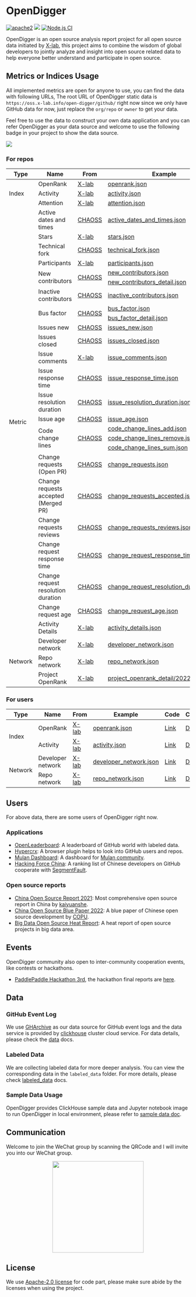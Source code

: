# OpenDigger

[![apache2](https://img.shields.io/badge/license-Apache%202-blue)](LICENSE) [![](https://img.shields.io/badge/Data-OpenDigger-2097FF)](https://github.com/X-lab2017/open-digger) [![Node.js CI](https://github.com/X-lab2017/open-digger/actions/workflows/node_ci.yml/badge.svg?branch=master)](https://github.com/X-lab2017/open-digger/actions/workflows/node_ci.yml)

OpenDigger is an open source analysis report project for all open source data initiated by [X-lab](https://x-lab.info), this project aims to combine the wisdom of global developers to jointly analyze and insight into open source related data to help everyone better understand and participate in open source.

## Metrics or Indices Usage

All implemented metrics are open for anyone to use, you can find the data with following URLs, The root URL of OpenDigger static data is `https://oss.x-lab.info/open-digger/github/` right now since we only have GitHub data for now, just replace the `org/repo` or `owner` to get your data.

Feel free to use the data to construct your own data application and you can refer OpenDigger as your data source and welcome to use the following badge in your project to show the data source.

[![](https://img.shields.io/badge/Data-OpenDigger-2097FF)](https://github.com/X-lab2017/open-digger)

### For repos

<table>
  <thead>
    <tr>
      <th>Type</th><th>Name</th><th>From</th><th>Example</th><th>Code</th><th>CodePen</th><th>Notebook</th>
    </tr>
  </thead>
  <tbody>
    <tr>
      <td rowspan="3">Index</td>
      <td>OpenRank</td>
      <td><a href="https://blog.frankzhao.cn/how_to_measure_open_source_2/">X-lab</a></td>
      <td><a href="https://oss.x-lab.info/open_digger/github/X-lab2017/open-digger/openrank.json">openrank.json</a></td>
      <td><a href="https://github.com/X-lab2017/open-digger/blob/master/src/metrics/indices.ts#L21">Link</a></td>
      <td><a href="https://codepen.io/frank-zsy/pen/bGjyqQj?type=openrank">Demo</a></td>
      <td><a href="https://cocalc.com/share/public_paths/123f89e46ce77e62183ce01bf81e0cc1590e7a0f">Demo</a></td>
    </tr>
    <tr>
      <td>Activity</td>
      <td><a href="https://blog.frankzhao.cn/how_to_measure_open_source_1/">X-lab</a></td>
      <td><a href="https://oss.x-lab.info/open_digger/github/X-lab2017/open-digger/activity.json">activity.json</a></td>
      <td><a href="https://github.com/X-lab2017/open-digger/blob/master/src/metrics/indices.ts#L109">Link</a></td>
      <td><a href="https://codepen.io/frank-zsy/pen/bGjyqQj?type=activity">Demo</a></td>
      <td><a href="https://cocalc.com/share/public_paths/faf82100d1cf7f0294d424e9107d912d4ffe02d0">Demo</a></td>
    </tr>
    <tr>
      <td>Attention</td>
      <td><a href="https://cocalc.com/share/public_paths/27cf7ab61ff44e8770b85859104d1b3faa387d3a">X-lab</a></td>
      <td><a href="https://oss.x-lab.info/open_digger/github/X-lab2017/open-digger/attention.json">attention.json</a></td>
      <td><a href="https://github.com/X-lab2017/open-digger/blob/master/src/metrics/indices.ts#L235">Link</a></td>
      <td><a href="https://codepen.io/frank-zsy/pen/MWBdpNg?type=attention">Demo</a></td>
      <td><a href="https://cocalc.com/share/public_paths/548083147655b0795d456b5013d896b91dbaba26">Demo</a></td>
    </tr>
    <tr>
      <td rowspan="25">Metric</td>
      <td>Active dates and times</td>
      <td><a href="https://chaoss.community/metric-activity-dates-and-times/">CHAOSS</a></td>
      <td><a href="https://oss.x-lab.info/open_digger/github/X-lab2017/open-digger/active_dates_and_times.json">active_dates_and_times.json</a></td>
      <td><a href="https://github.com/X-lab2017/open-digger/blob/master/src/metrics/chaoss.ts#L1050">Link</a></td>
      <td><a href="https://codepen.io/frank-zsy/pen/jOpQdZZ">Demo</a></td>
    </tr>
    <tr>
      <td>Stars</td>
      <td><a href="https://cocalc.com/share/public_paths/e87d04aae2b8f71cddd10b17d6d86f15c0088f23">X-lab</a></td>
      <td><a href="https://oss.x-lab.info/open_digger/github/X-lab2017/open-digger/stars.json">stars.json</a></td>
      <td><a href="https://github.com/X-lab2017/open-digger/blob/master/src/metrics/metrics.ts#L15">Link</a></td>
      <td><a href="https://codepen.io/frank-zsy/pen/MWBdpNg?type=stars">Demo</a></td>
      <td><a href="https://cocalc.com/share/public_paths/dbfc7d704bcbba998c4860c56bec6d823e20af39">Demo</a></td>
    </tr>
    <tr>
      <td>Technical fork</td>
      <td><a href="https://chaoss.community/metric-technical-fork/">CHAOSS</a></td>
      <td><a href="https://oss.x-lab.info/open_digger/github/X-lab2017/open-digger/technical_fork.json">technical_fork.json</a></td>
      <td><a href="https://github.com/X-lab2017/open-digger/blob/master/src/metrics/chaoss.ts#L12">Link</a></td>
      <td><a href="https://codepen.io/frank-zsy/pen/MWBdpNg?type=technical_fork">Demo</a></td>
      <td><a href="https://cocalc.com/share/public_paths/a5487c04a61b4aea3f38afcf575b65226ab53ad6">Demo</a></td>
    </tr>
    <tr>
      <td>Participants</td>
      <td><a href="https://cocalc.com/share/public_paths/f9f0abf6fab71259b06158009bd7fd7b017011a3">X-lab</a></td>
      <td><a href="https://oss.x-lab.info/open_digger/github/X-lab2017/open-digger/participants.json">participants.json</a></td>
      <td><a href="https://github.com/X-lab2017/open-digger/blob/master/src/metrics/metrics.ts#L89">Link</a></td>
      <td rowspan="3"><a href="https://codepen.io/frank-zsy/pen/RwBmpYZ">Demo</a></td>
    </tr>
    <tr>
      <td rowspan="2">New contributors</td>
      <td rowspan="2"><a href="https://chaoss.community/metric-new-contributors/">CHAOSS</a></td>
      <td><a href="https://oss.x-lab.info/open_digger/github/X-lab2017/open-digger/new_contributors.json">new_contributors.json</a></td>
      <td rowspan="2"><a href="https://github.com/X-lab2017/open-digger/blob/master/src/metrics/chaoss.ts#L862">Link</a></td>
    </tr>
    <tr>
      <td><a href="https://oss.x-lab.info/open_digger/github/X-lab2017/open-digger/new_contributors_detail.json">new_contributors_detail.json</a></td>
    </tr>
    <tr>
      <td>Inactive contributors</td>
      <td><a href="https://chaoss.community/metric-inactive-contributors/">CHAOSS</a></td>
      <td><a href="https://oss.x-lab.info/open_digger/github/X-lab2017/open-digger/inactive_contributors.json">inactive_contributors.json</a></td>
      <td><a href="https://github.com/X-lab2017/open-digger/blob/master/src/metrics/chaoss.ts#L965">Link</a></td>
      <td><a href="https://codepen.io/frank-zsy/pen/RwBmpYZ">Demo</a></td>
    </tr>
    <tr>
      <td rowspan="2">Bus factor</td>
      <td rowspan="2"><a href="https://chaoss.community/metric-bus-factor/">CHAOSS</a></td>
      <td><a href="https://oss.x-lab.info/open_digger/github/X-lab2017/open-digger/bus_factor.json">bus_factor.json</a></td>
      <td rowspan="2"><a href="https://github.com/X-lab2017/open-digger/blob/master/src/metrics/chaoss.ts#L780">Link</a></td>
      <td rowspan="2"><a href="https://codepen.io/frank-zsy/pen/bGjyqQj?type=bus_factor">Demo</a></td>
      <td rowspan="2"><a href="https://cocalc.com/share/public_paths/70cfcbffa2b87092d79cd76a5646fd4d881351bc">Demo</a></td>
    </tr>
    <tr>
      <td><a href="https://oss.x-lab.info/open_digger/github/X-lab2017/open-digger/bus_factor_detail.json">bus_factor_detail.json</a></td>
    </tr>
    <tr>
      <td>Issues new</td>
      <td><a href="https://chaoss.community/metric-issues-new/">CHAOSS</a></td>
      <td><a href="https://oss.x-lab.info/open_digger/github/X-lab2017/open-digger/issues_new.json">issues_new.json</a></td>
      <td><a href="https://github.com/X-lab2017/open-digger/blob/master/src/metrics/chaoss.ts#L146">Link</a></td>
      <td rowspan="3"><a href="https://codepen.io/frank-zsy/pen/mdjaZMw">Demo</a></td>
    </tr>
    <tr>
      <td>Issues closed</td>
      <td><a href="https://chaoss.community/metric-issues-closed/">CHAOSS</a></td>
      <td><a href="https://oss.x-lab.info/open_digger/github/X-lab2017/open-digger/issues_closed.json">issues_closed.json</a></td>
      <td><a href="https://github.com/X-lab2017/open-digger/blob/master/src/metrics/chaoss.ts#L223">Link</a></td>
    </tr>
    <tr>
      <td>Issue comments</td>
      <td><a href="https://cocalc.com/share/public_paths/22e0616f6e0d3be5f6f112d0d755c0f92e6ca94f">X-lab</a></td>
      <td><a href="https://oss.x-lab.info/open_digger/github/X-lab2017/open-digger/issue_comments.json">issue_comments.json</a></td>
      <td><a href="https://github.com/X-lab2017/open-digger/blob/master/src/metrics/metrics.ts#L52">Link</a></td>
    </tr>
    <tr>
      <td>Issue response time</td>
      <td><a href="https://chaoss.community/metric-issue-response-time/">CHAOSS</a></td>
      <td><a href="https://oss.x-lab.info/open_digger/github/X-lab2017/open-digger/issue_response_time.json">issue_response_time.json</a></td>
      <td><a href="https://github.com/X-lab2017/open-digger/blob/master/src/metrics/chaoss.ts#L413">Link</a></td>
      <td><a href="https://codepen.io/frank-zsy/pen/VwBqwaP?type=issue_response_time">Demo</a></td>
    </tr>
    <tr>
      <td>Issue resolution duration</td>
      <td><a href="https://chaoss.community/metric-issue-resolution-duration/">CHAOSS</a></td>
      <td><a href="https://oss.x-lab.info/open_digger/github/X-lab2017/open-digger/issue_resolution_duration.json">issue_resolution_duration.json</a></td>
      <td><a href="https://github.com/X-lab2017/open-digger/blob/master/src/metrics/chaoss.ts#L338">Link</a></td>
      <td><a href="https://codepen.io/frank-zsy/pen/VwBqwaP?type=issue_resolution_duration">Demo</a></td>
    </tr>
    <tr>
      <td>Issue age</td>
      <td><a href="https://chaoss.community/metric-issue-age/">CHAOSS</a></td>
      <td><a href="https://oss.x-lab.info/open_digger/github/X-lab2017/open-digger/issue_age.json">issue_age.json</a></td>
      <td><a href="https://github.com/X-lab2017/open-digger/blob/master/src/metrics/chaoss.ts#L492">Link</a></td>
      <td><a href="https://codepen.io/frank-zsy/pen/VwBqwaP?type=issue_age">Demo</a></td>
    </tr>
    <tr>
      <td rowspan="3">Code change lines</td>
      <td rowspan="3"><a href="https://chaoss.community/metric-code-changes-lines/">CHAOSS</a></td>
      <td><a href="https://oss.x-lab.info/open_digger/github/X-lab2017/open-digger/code_change_lines_add.json">code_change_lines_add.json</a></td>
      <td rowspan="3"><a href="https://github.com/X-lab2017/open-digger/blob/master/src/metrics/chaoss.ts#L94">Link</a></td>
      <td rowspan="3"><a href="https://codepen.io/frank-zsy/pen/dyjByKL">Demo</a></td>
    </tr>
    <tr>
      <td><a href="https://oss.x-lab.info/open_digger/github/X-lab2017/open-digger/code_change_lines_remove.json">code_change_lines_remove.json</a></td>
    </tr>
    <tr>
      <td><a href="https://oss.x-lab.info/open_digger/github/X-lab2017/open-digger/code_change_lines_sum.json">code_change_lines_sum.json</a></td>
    </tr>
    <tr>
      <td>Change requests<br />(Open PR)</td>
      <td><a href="https://chaoss.community/metric-change-requests/">CHAOSS</a></td>
      <td><a href="https://oss.x-lab.info/open_digger/github/X-lab2017/open-digger/change_requests.json">change_requests.json</a></td>
      <td><a href="https://github.com/X-lab2017/open-digger/blob/master/src/metrics/chaoss.ts#L697">Link</a></td>
      <td rowspan="3"><a href="https://codepen.io/frank-zsy/pen/bGjPGxw">Demo</a></td>
    </tr>
    <tr>
      <td>Change requests accepted<br />(Merged PR)</td>
      <td><a href="https://chaoss.community/metric-change-requests-accepted/">CHAOSS</a></td>
      <td><a href="https://oss.x-lab.info/open_digger/github/X-lab2017/open-digger/change_requests_accepted.json">change_requests_accepted.json</a></td>
      <td><a href="https://github.com/X-lab2017/open-digger/blob/master/src/metrics/chaoss.ts#L497">Link</a></td>
    </tr>
    <tr>
      <td>Change requests reviews</td>
      <td><a href="https://chaoss.community/metric-change-request-reviews/">CHAOSS</a></td>
      <td><a href="https://oss.x-lab.info/open_digger/github/X-lab2017/open-digger/change_requests_reviews.json">change_requests_reviews.json</a></td>
      <td><a href="https://github.com/X-lab2017/open-digger/blob/master/src/metrics/chaoss.ts#L734">Link</a></td>
    </tr>
    <tr>
      <td>Change request response time</td>
      <td><a href="https://chaoss.community/metric-issue-response-time/">CHAOSS</a></td>
      <td><a href="https://oss.x-lab.info/open_digger/github/X-lab2017/open-digger/change_request_response_time.json">change_request_response_time.json</a></td>
      <td><a href="https://github.com/X-lab2017/open-digger/blob/master/src/metrics/chaoss.ts#L415">Link</a></td>
      <td><a href="https://codepen.io/frank-zsy/pen/VwBqwaP?type=change_request_response_time">Demo</a></td>
    </tr>
    <tr>
      <td>Change request resolution duration</td>
      <td><a href="https://chaoss.community/metric-issue-resolution-duration/">CHAOSS</a></td>
      <td><a href="https://oss.x-lab.info/open_digger/github/X-lab2017/open-digger/change_request_resolution_duration.json">change_request_resolution_duration.json</a></td>
      <td><a href="https://github.com/X-lab2017/open-digger/blob/master/src/metrics/chaoss.ts#L341">Link</a></td>
      <td><a href="https://codepen.io/frank-zsy/pen/VwBqwaP?type=change_request_resolution_duration">Demo</a></td>
    </tr>
    <tr>
      <td>Change request age</td>
      <td><a href="https://chaoss.community/metric-issue-age/">CHAOSS</a></td>
      <td><a href="https://oss.x-lab.info/open_digger/github/X-lab2017/open-digger/change_request_age.json">change_request_age.json</a></td>
      <td><a href="https://github.com/X-lab2017/open-digger/blob/master/src/metrics/chaoss.ts#L494">Link</a></td>
      <td><a href="https://codepen.io/frank-zsy/pen/VwBqwaP?type=change_request_age">Demo</a></td>
    </tr>
    <tr>
      <td>Activity Details</td>
      <td><a href="https://github.com/X-lab2017/open-digger/issues/1186">X-lab</a></td>
      <td><a href="https://oss.x-lab.info/open_digger/github/X-lab2017/open-digger/activity_details.json">activity_details.json</a></td>
      <td><a href="https://github.com/X-lab2017/open-digger/blob/0432ecbd9b9d75d36b249fb5eb2b101d16a414be/src/metrics/indices.ts#L112">Link</a></td>
      <td><a href="https://codepen.io/tyn1998/pen/KKGxVrm">Demo</a></td>
    </tr>
    <tr>
      <td rowspan="3">Network</td>
      <td>Developer network</td>
      <td><a href="https://blog.frankzhao.cn/github_activity_with_wpr/">X-lab</a></td>
      <td><a href="https://oss.x-lab.info/open_digger/github/X-lab2017/open-digger/developer_network.json">developer_network.json</a></td>
      <td><a href="https://github.com/X-lab2017/open-digger/blob/master/src/cron/tasks/network_export.ts#L126">Link</a></td>
      <td><a href="https://codepen.io/frank-zsy/pen/NWBVjpV?type=developer_network">Demo</a></td>
    </tr>
    <tr>
      <td>Repo network</td>
      <td><a href="https://blog.frankzhao.cn/github_activity_with_wpr/">X-lab</a></td>
      <td><a href="https://oss.x-lab.info/open_digger/github/X-lab2017/open-digger/repo_network.json">repo_network.json</a></td>
      <td><a href="https://github.com/X-lab2017/open-digger/blob/master/src/cron/tasks/network_export.ts#L126">Link</a></td>
      <td><a href="https://codepen.io/frank-zsy/pen/NWBVjpV?type=repo_network">Demo</a></td>
    </tr>
    <tr>
      <td>Project OpenRank</td>
      <td><a href="https://blog.frankzhao.cn/how_to_measure_open_source_3/">X-lab</a></td>
      <td><a href="https://oss.x-lab.info/open_digger/github/X-lab2017/open-digger/project_openrank_detail/2022-12.json">project_openrank_detail/2022-12.json</a></td>
      <td></td>
      <td><a href="https://codepen.io/frank-zsy/pen/abjMXBV">Demo</a></td>
    </tr>
  </tbody>
</table>

### For users

<table>
  <thead>
    <tr>
      <th>Type</th><th>Name</th><th>From</th><th>Example</th><th>Code</th><th>CodePen</th><th>Notebook</th>
    </tr>
  </thead>
  <tbody>
    <tr>
      <td rowspan="2">Index</td>
      <td>OpenRank</td>
      <td><a href="https://blog.frankzhao.cn/how_to_measure_open_source_3">X-lab</a ></td>
      <td><a href="https://oss.x-lab.info/open_digger/github/frank-zsy/openrank.json">openrank.json</a></td>
      <td><a href="https://github.com/X-lab2017/open-digger/blob/master/src/metrics/indices.ts#L59">Link</a></td>
      <td><a href="https://codepen.io/frank-zsy/pen/bGjyqQj?type=openrank&name=frank-zsy">Demo</a></td>
      <td><a href="https://cocalc.com/share/public_paths/099b0c2d55a3d56a362225b303332e8ebae4ebd8">Demo</a></td>
    </tr>
    <tr>
      <td>Activity</td>
      <td><a href="https://blog.frankzhao.cn/how_to_measure_open_source_1">X-lab</a></td>
      <td><a href="https://oss.x-lab.info/open_digger/github/frank-zsy/activity.json">activity.json</a></td>
      <td><a href="https://github.com/X-lab2017/open-digger/blob/master/src/metrics/indices.ts#L174">Link</a ></td>
      <td><a href="https://codepen.io/frank-zsy/pen/bGjyqQj?type=activity&name=frank-zsy">Demo</a></td>
      <td><a href="https://cocalc.com/share/public_paths/38aa0f7c5877a5b63c0624cc9c582bff7d5f4395">Demo</a></td>
    </tr>
    <tr>
      <td rowspan="2">Network</td>
      <td>Developer network</td>
      <td><a href="https://blog.frankzhao.cn/github_activity_with_wpr/">X-lab</a></td>
      <td><a href="https://oss.x-lab.info/open_digger/github/frank-zsy/developer_network.json">developer_network.json</a></td>
      <td><a href="https://github.com/X-lab2017/open-digger/blob/master/src/cron/tasks/network_export.ts#L63">Link</a></td>
      <td><a href="https://codepen.io/frank-zsy/pen/NWBVjpV?type=developer_network&name=frank-zsy">Demo</a></td>
    </tr>
    <tr>
      <td>Repo network</td>
      <td><a href="https://blog.frankzhao.cn/github_activity_with_wpr/">X-lab</a></td>
      <td><a href="https://oss.x-lab.info/open_digger/github/frank-zsy/repo_network.json">repo_network.json</a></td>
      <td><a href="https://github.com/X-lab2017/open-digger/blob/master/src/cron/tasks/network_export.ts#L63">Link</a></td>
      <td><a href="https://codepen.io/frank-zsy/pen/NWBVjpV?type=repo_network&name=frank-zsy">Demo</a></td>
    </tr>
  </tbody>
</table>

## Users

For above data, there are some users of OpenDigger right now.

### Applications

- [OpenLeaderboard](https://open-leaderboard.x-lab.info/): A leaderboard of GitHub world with labeled data.
- [Hypercrx](https://github.com/hypertrons/hypertrons-crx): A browser plugin helps to look into GitHub users and repos.
- [Mulan Dashboard](http://dataease.nzcer.cn/link/1VxPsUCX): A dashboard for [Mulan community](https://portal.mulanos.cn/).
- [Hacking Force China](https://opensource.win/): A ranking list of Chinese developers on GitHub cooperate with [SegmentFault](https://segmentfault.com/).

### Open source reports

- [China Open Source Report 2021](https://kaiyuanshe.cn/document/china-os-report-2021/): Most comprehensive open source report in China by [kaiyuanshe](https://kaiyuanshe.cn/).
- [China Open Source Blue Paper 2022](http://www.copu.org.cn/new/308): A blue paper of Chinese open source development by [COPU](http://www.copu.org.cn/).
- [Big Data Open Source Heat Report](cooperations/big_data_open_source_heat_report/开源大数据热力报告2022.pdf): A heat report of open source projects in big data area.

## Events

OpenDigger community also open to inter-community cooperation events, like contests or hackathons.

- [PaddlePaddle Hackathon 3rd](https://www.paddlepaddle.org.cn/PaddlePaddleHackathon-2022-6), the hackathon final reports are [here](https://github.com/X-lab2017/open-digger/tree/master/cooperations/paddle_hackathon_3rd).

## Data

### GitHub Event Log

We use [GHArchive](https://www.gharchive.org/) as our data source for GitHub event logs and the data service is provided by [clickhouse](https://clickhouse.tech/) cluster cloud service. For data details, please check the [data](https://github.com/X-lab2017/open-digger/blob/master/docs/data.md) docs.

### Labeled Data

We are collecting labeled data for more deeper analysis. You can view the corresponding data in the `labeled_data` folder. For more details, please check [labeled_data](labeled_data/README.md) docs.

### Sample Data Usage

OpenDigger provides ClickHouse sample data and Jupyter notebook image to run OpenDigger in local environment, please refer to [sample data doc](./sample_data/README.md).

## Communication

Welcome to join the WeChat group by scanning the QRCode and I will invite you into our WeChat group.

<div align=center>
<img src='./docs/assets/wechat-qrcode.png' width="250px">
</div>

## License

We use [Apache-2.0 license](LICENSE) for code part, please make sure abide by the licenses when using the project.
